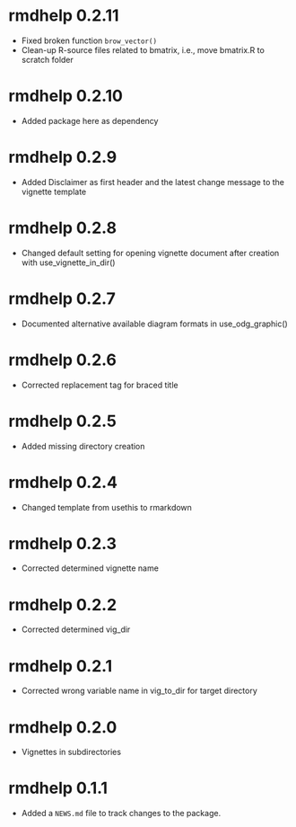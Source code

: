 # rmdhelp 0.2.11

* Fixed broken function `brow_vector()`
* Clean-up R-source files related to bmatrix, i.e., move bmatrix.R to scratch folder

# rmdhelp 0.2.10

* Added package here as dependency

# rmdhelp 0.2.9

* Added Disclaimer as first header and the latest change message to the vignette template

# rmdhelp 0.2.8

* Changed default setting for opening vignette document after creation with use_vignette_in_dir()

# rmdhelp 0.2.7

* Documented alternative available diagram formats in use_odg_graphic()

# rmdhelp 0.2.6

* Corrected replacement tag for braced title

# rmdhelp 0.2.5

* Added missing directory creation

# rmdhelp 0.2.4

* Changed template from usethis to rmarkdown

# rmdhelp 0.2.3

* Corrected determined vignette name

# rmdhelp 0.2.2

* Corrected determined vig_dir

# rmdhelp 0.2.1

* Corrected wrong variable name in vig_to_dir for target directory

# rmdhelp 0.2.0

* Vignettes in subdirectories

# rmdhelp 0.1.1

* Added a `NEWS.md` file to track changes to the package.
